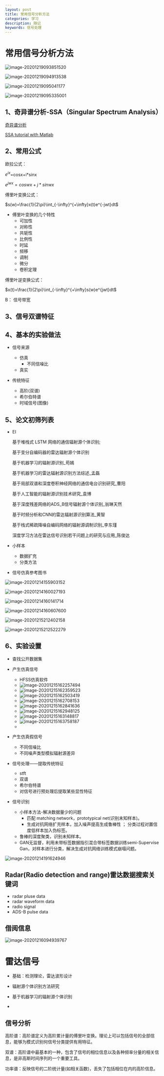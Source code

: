 ```yaml
---
layout: post
title: 常用信号分析方法
categories: 学习
description: 随记
keywords: 信号处理 
---
```


<head>
    <script src="https://cdn.mathjax.org/mathjax/latest/MathJax.js?config=TeX-AMS-MML_HTMLorMML" type="text/javascript"></script>
    <script type="text/x-mathjax-config">
        MathJax.Hub.Config({
            tex2jax: {
            skipTags: ['script', 'noscript', 'style', 'textarea', 'pre'],
            inlineMath: [['$','$']]
            }
        });
    </script>
</head>


# 常用信号分析方法

![image-20201219093851520](../images/blog/image-20201219093851520.png)

![image-20201219094913538](../images/blog/image-20201219094913538.png)

![image-20201219095041177](../images/blog/image-20201219095041177.png)

![image-20201219095335001](../images/blog/image-20201219095335001.png)







## 1、奇异谱分析-SSA（Singular Spectrum Analysis）

[奇异谱分析](https://wiki.mbalib.com/wiki/奇异谱分析)

[SSA tutorial with Matlab](https://ww2.mathworks.cn/matlabcentral/fileexchange/58967-singular-spectrum-analysis-beginners-guide/?s_tid=ILM2FXsub)

## 2、常用公式

欧拉公式：

$e^{ix}$=cosx+i*sinx

$e^{jwx}=coswx+j*sinwx$

傅里叶变换公式：

$s(w)=\frac{1}{2\pi}\int_{-\infty}^{+\infty}x(t)e^{-jwt}dt$

* 傅里叶变换的几个特性
  * 可加性
  * 对称性
  * 共轭性
  * 比例性
  * 时延
  * 频移
  * 调制
  * 微分
  * 卷积定理

傅里叶逆变换公式：

$x(t)=\frac{1}{2\pi}\int_{-\infty}^{+\infty}s(w)e^{jwt}dt$

B： 信号带宽



## 3、信号双谱特征









## 4、基本的实验做法

* 信号来源 

  * 仿真
    * 不同信噪比
  * 真实

* 传统特征

  * 高阶(双谱)
  * 希尔伯特谱
  * 时域信号(图像)

  

## 5、论文初筛列表

* EI

  基于堆栈式 LSTM 网络的通信辐射源个体识别;

  基于变分自编码器的雷达辐射源个体识别

  基于机器学习的辐射源识别_苟嫣

  基于机器学习的雷达辐射源识别方法综述_孟磊

  基于局部双谱和深度卷积神经网络的通信电台识别研究_曹阳

  基于人工智能的辐射源识别技术研究_袁博

  基于深度残差网络的ADS_B信号辐射源个体识别_翁琳天然

  基于时频分析和CNN的雷达辐射源识别算法_黄智

  基于栈式稀疏降噪自编码网络的辐射源调制识别_李东瑾

  深度学习方法在雷达信号识别若干问题上的研究与应用_陈俊达

  

* 小样本

  * 数据扩充
  * 分类方法 

* 信号仿真参考图书

![image-20201214155903152](../images/blog/image-20201214155903152.png)







![image-20201214160027193](../images/blog/image-20201214160027193.png)





![image-20201214160141714](../images/blog/image-20201214160141714.png)





![image-20201214160607600](../images/blog/image-20201214160607600.png)





![image-20201215212402158](../images/blog/image-20201215212402158.png)



![image-20201215212522279](../images/blog/image-20201215212522279.png)







## 6、实验设置

* 查找公开数据集
* 产生仿真信号  

  * HFSS仿真软件
  * ![image-20201215162257494](../images/blog/image-20201215162257494.png)
  * ![image-20201215162359523](../images/blog/image-20201215162359523.png)
  * ![image-20201215162503419](../images/blog/image-20201215162503419.png)
  * ![image-20201215162708153](../images/blog/image-20201215162708153.png)
  * ![image-20201215162841636](../images/blog/image-20201215162841636.png)
  * ![image-20201215162948125](../images/blog/image-20201215162948125.png)
  * ![image-20201215163148817](../images/blog/image-20201215163148817.png)
  * ![image-20201215163758187](../images/blog/image-20201215163758187.png)
  * 
* 产生仿真假信号
  * 不同信噪比
  * 不同噪声类型模拟辐射源差异
* 信号处理——提取传统特征
  * stft
  * 双谱
  * 希尔伯特谱
  * 对信号进行预处理后提取某些显性特征
* 信号识别

  * 小样本方法-解决数据量少的问题
    * 匹配 matching network，prototypical net(识别未知样本)。
    * 生成对抗网络扩充样本，加入噪声提高生成鲁棒性 ；  分类过程对置信度低样本加入伪标签。
  * 鲁棒的深度聚类，识别未知样本。
  * GAN无监督，利用未带标签数据指引混合带标签数据训练semi-Supervise Gan，对样本进行分类，解决生成对抗网络训练模式崩塌问题。




![image-20201214191624946](../images/blog/image-20201214191624946.png)





## Radar(Radio detection and range)雷达数据搜索关键词

* radar pluse data
* radar waveform data
* radio signal 
* ADS-B pulse data



## 借阅信息

![image-20201216094939767](../images/blog/image-20201216094939767.png)





# 雷达信号

* 基础：检测理论，雷达波形设计



* 辐射源个体识别方法研究
* 基于机器学习的辐射源个体识别
*  





## 信号分析

高阶谱：高阶谱定义为高阶累计量的傅里叶变换。理论上可以包括信号的全部信息，能够为模式识别何信号分类提供有用特征。

双谱：高阶谱中最基本的一种，包含了信号的相位信息以及各种频率分量的相关信息，是非高斯时间序列的一个重要工具。

功率谱：反映信号的二阶统计量(如相关函数)，丢失了包括相位在内的高阶信息。


